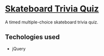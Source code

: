 # [Skateboard Trivia Quiz](https://scottgall.github.io/Skateboard-Trivia-Quiz/)

A timed multiple-choice skateboard trivia quiz. 

## Techologies used
- jQuery